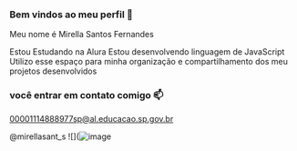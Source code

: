 ### Bem vindos ao meu perfil 💙

Meu nome é Mirella Santos Fernandes 

Estou Estudando na Alura 
Estou desenvolvendo linguagem de JavaScript
Utilizo esse espaço para minha organização e compartilhamento dos meu projetos desenvolvidos 

### você entrar em contato comigo 📫

00001114888977sp@al.educacao.sp.gov.br

@mirellasant_s
![](![image](https://github.com/user-attachments/assets/af8829eb-47e9-4b33-939f-7567e39b6ecf)
